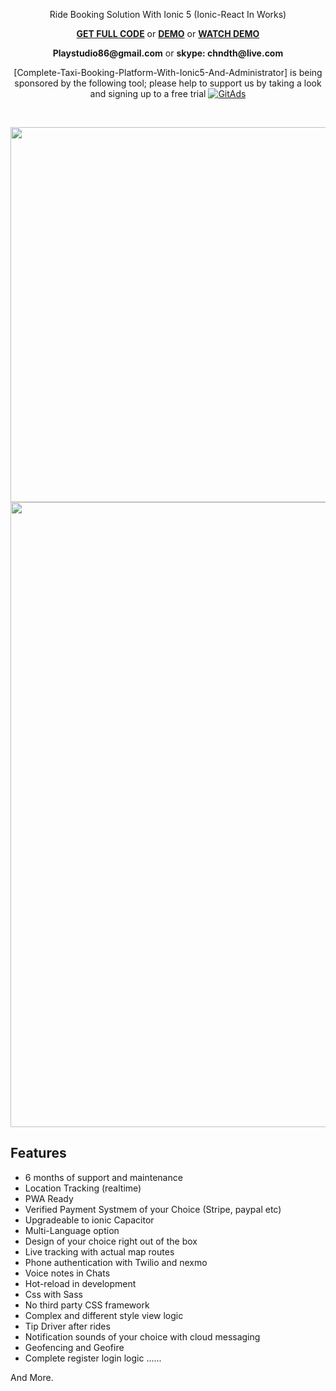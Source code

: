 
<p align="center">
 Ride Booking Solution With Ionic 5 (Ionic-React In Works)
</p>    

<p align="center">
<strong><a href="https://market.ionicframework.com/starters/complete-ride-booking-solution-with-firebase-and-ionic5-">GET FULL CODE</a></strong>
	or
<strong><a href="https://drive.google.com/drive/folders/1Npxn5ZBY1Rv9X_oyBvk7nblq5IhN5jeU">DEMO</a></strong>
	or
<strong><a href="https://youtu.be/ABTpmkfI7gQ">WATCH DEMO</a></strong>
</p>  


<p align="center">
	<strong>Playstudio86@gmail.com</strong> or <strong>skype: chndth@live.com</strong>
</p>  

<p align="center">
	[Complete-Taxi-Booking-Platform-With-Ionic5-And-Administrator] is being sponsored by the following tool; please help to support us by taking a look and signing up to a free trial
<a href="https://tracking.gitads.io/?repo=Complete-Taxi-Booking-Platform-With-Ionic5-And-Administrator"><img src="https://images.gitads.io/Complete-Taxi-Booking-Platform-With-Ionic5-And-Administrator" alt="GitAds"/></a>
</p>

<br>

<p align='center'>
     <img src="https://user-images.githubusercontent.com/7928001/87851545-b22a1f80-c8f1-11ea-8aef-77885d20ef40.png" width='600' height='auto'> 
     <img src="https://user-images.githubusercontent.com/7928001/87853671-e27ab980-c903-11ea-95ed-4b707fb23f58.png" width='1000' height='auto'> 
</p>


## Features

- 6 months of support and maintenance
- Location Tracking (realtime)
- PWA Ready
- Verified Payment Systmem of your Choice (Stripe, paypal etc)
- Upgradeable to ionic Capacitor
- Multi-Language option
- Design of your choice right out of the box
- Live tracking with actual map routes
- Phone authentication with Twilio and nexmo
- Voice notes in Chats
- Hot-reload in development
- Css with Sass
- No third party CSS framework
- Complex and different style view logic
- Tip Driver after rides
- Notification sounds of your choice with cloud messaging
- Geofencing and Geofire
- Complete register login logic
......

And More.
 
